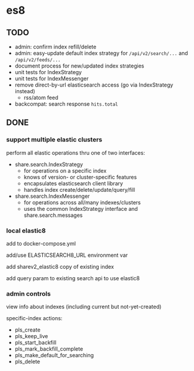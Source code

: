 # es8

## TODO
- admin: confirm index refill/delete
- admin: easy-update default index strategy for `/api/v2/search/...` and `/api/v2/feeds/...`
- document process for new/updated index strategies
- unit tests for IndexStrategy
- unit tests for IndexMessenger
- remove direct-by-url elasticsearch access (go via IndexStrategy instead)
    - rss/atom feed
- backcompat: search response `hits.total` 


## DONE
### support multiple elastic clusters
perform all elastic operations thru one of two interfaces:
* share.search.IndexStrategy
    * for operations on a specific index
    * knows of version- or cluster-specific features
    * encapsulates elasticsearch client library
    * handles index create/delete/update/query/fill
* share.search.IndexMessenger
    * for operations across all/many indexes/clusters
    * uses the common IndexStrategy interface and share.search.messages

### local elastic8
add to docker-compose.yml

add/use ELASTICSEARCH8_URL environment var

add sharev2_elastic8 copy of existing index

add query param to existing search api to use elastic8

### admin controls
view info about indexes (including current but not-yet-created)

specific-index actions:
- pls_create
- pls_keep_live
- pls_start_backfill
- pls_mark_backfill_complete
- pls_make_default_for_searching
- pls_delete
